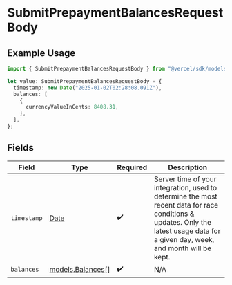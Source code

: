# SubmitPrepaymentBalancesRequestBody

## Example Usage

```typescript
import { SubmitPrepaymentBalancesRequestBody } from "@vercel/sdk/models/submitprepaymentbalancesop.js";

let value: SubmitPrepaymentBalancesRequestBody = {
  timestamp: new Date("2025-01-02T02:28:08.091Z"),
  balances: [
    {
      currencyValueInCents: 8408.31,
    },
  ],
};
```

## Fields

| Field                                                                                                                                                                            | Type                                                                                                                                                                             | Required                                                                                                                                                                         | Description                                                                                                                                                                      |
| -------------------------------------------------------------------------------------------------------------------------------------------------------------------------------- | -------------------------------------------------------------------------------------------------------------------------------------------------------------------------------- | -------------------------------------------------------------------------------------------------------------------------------------------------------------------------------- | -------------------------------------------------------------------------------------------------------------------------------------------------------------------------------- |
| `timestamp`                                                                                                                                                                      | [Date](https://developer.mozilla.org/en-US/docs/Web/JavaScript/Reference/Global_Objects/Date)                                                                                    | :heavy_check_mark:                                                                                                                                                               | Server time of your integration, used to determine the most recent data for race conditions & updates. Only the latest usage data for a given day, week, and month will be kept. |
| `balances`                                                                                                                                                                       | [models.Balances](../models/balances.md)[]                                                                                                                                       | :heavy_check_mark:                                                                                                                                                               | N/A                                                                                                                                                                              |